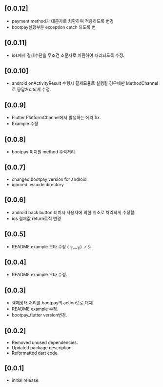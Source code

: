 ## [0.0.12]
* payment method가 대문자로 치환하여 적용하도록 변경
* bootpay실행부분 exception  catch 되도록 변

## [0.0.11]
* ios에서 결제수단을 무조건 소문자로 치환하여 처리되도록 수정.

## [0.0.10]
* android onActivityResult 수행시 결제모듈로 실행될 경우에만 MethodChannel로 응답처리되게 수정.

## [0.0.9]
* Flutter PlatformChannel에서 발생하는 에러 fix.
* Example 수정

## [0.0.8]
* bootpay 미지원 method 주석처리

## [0.0.7]
* changed bootpay version for android
* ignored .vscode directory

## [0.0.6]
* android back button 터치시 사용자에 의한 취소로 처리되게 수정함.
* ios 결제값 return로직 변경

## [0.0.5]
* README example 오타 수정 ( ╥﹏╥) ノシ

## [0.0.4]
* README example 오타 수정.

## [0.0.3]
* 결제상태 처리를 bootpay의 action으로 대체.
* README example 수정.
* bootpay_flutter version변경.

## [0.0.2]
* Removed unused dependencies.
* Updated package description.
* Reformatted dart code.

## [0.0.1]
* initial release.
